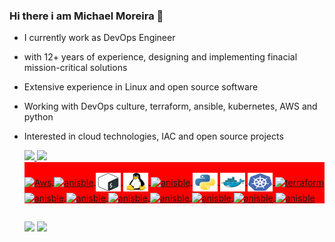 ### Hi there i am Michael Moreira 👋

- I currently work as DevOps Engineer
  
- with 12+ years of experience, designing and implementing finacial mission-critical solutions
  
- Extensive experience in Linux and open source software
  
- Working with DevOps culture, terraform, ansible, kubernetes, AWS and python
  
- Interested in cloud technologies, IAC and open source projects
  
  <div>
  <a href="https://github.com/michaelmoreira">
  <img height="180em" src="https://github-readme-stats.vercel.app/api?username=michaelmoreira&show_icons=true&theme=light&include_all_commits=true&count_private=true"/>
  <img height="180em" src="https://github-readme-stats.vercel.app/api/top-langs/?username=michaelmoreira&layout=compact&langs_count=7&theme=light"/>
  </div>
  <div style="background-color:red;" style="display: inline_block" color="white"><br>
  <img align="center" alt="Aws" height="30" width="40" src="https://www.vectorlogo.zone/logos/amazon_aws/amazon_aws-icon.svg">
  <img align="center" alt="anisble" height="30" width="40" src="https://www.vectorlogo.zone/logos/google_cloud/google_cloud-icon.svg">
  <img align="center" alt="Bash" height="30" width="40" src="https://github.com/devicons/devicon/blob/master/icons/bash/bash-original.svg">
  <img align="center" alt="Linux" height="30" width="40" src="https://github.com/devicons/devicon/blob/master/icons/linux/linux-original.svg">
  <img align="center" alt="anisble" height="30" width="40" src="https://www.vectorlogo.zone/logos/suse/suse-icon.svg">
  <img align="center" alt="Python" height="30" width="40" src="https://github.com/devicons/devicon/blob/master/icons/python/python-original.svg">
  <img align="center" alt="Docker" height="30" width="40" src="https://github.com/devicons/devicon/blob/master/icons/docker/docker-original.svg">
  <img align="center" alt="K8s" height="30" width="40" src="https://github.com/devicons/devicon/blob/master/icons/kubernetes/kubernetes-plain.svg">
  <img align="center" alt="terraform" height="30" width="40" src="https://www.vectorlogo.zone/logos/terraformio/terraformio-icon.svg">
  <img align="center" alt="anisble" height="30" width="40" src="https://www.vectorlogo.zone/logos/ansible/ansible-icon.svg">
  <img align="center" alt="anisble" height="30" width="40" src="https://www.vectorlogo.zone/logos/github/github-icon.svg">
  <img align="center" alt="anisble" height="30" width="40" src="https://www.vectorlogo.zone/logos/gitlab/gitlab-icon.svg">
  <img align="center" alt="anisble" height="30" width="40" src="https://www.vectorlogo.zone/logos/grafana/grafana-icon.svg">
  <img align="center" alt="anisble" height="30" width="40" src="https://www.vectorlogo.zone/logos/prometheusio/prometheusio-icon.svg">
  <img align="center" alt="anisble" height="30" width="40" src="https://www.vectorlogo.zone/logos/elasticco_kibana/elasticco_kibana-icon.svg">
  <img align="center" alt="anisble" height="30" width="40" src="https://www.vectorlogo.zone/logos/consulio/consulio-icon.svg">
  
  </div>
  
  ##
  
  <div> 
  <a href="https://www.instagram.com/_michaelmoreira/" target="_blank"><img src="https://img.shields.io/badge/-Instagram-%23E4405F?style=for-the-badge&logo=instagram&logoColor=white" target="_blank"></a>
  <a href="https://www.linkedin.com/in/moreiramelo/" target="_blank"><img src="https://img.shields.io/badge/-LinkedIn-%230077B5?style=for-the-badge&logo=linkedin&logoColor=white" target="_blank"></a>
  

</div>
